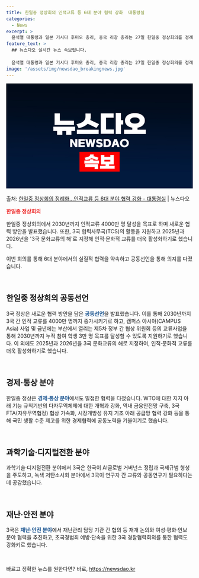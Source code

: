 ```yaml
---
title: 한일중 정상회의 인적교류 등 6대 분야 협력 강화  대통령실
categories:
  - News
excerpt: >
  윤석열 대통령과 일본 기시다 후미오 총리, 중국 리창 총리는 27일 한일중 정상회의를 정례화하는 등 3국 협…
feature_text: >
  ## 뉴스다오 실시간 뉴스 속보입니다.

  윤석열 대통령과 일본 기시다 후미오 총리, 중국 리창 총리는 27일 한일중 정상회의를 정례화하는 등 3국 협…
image: '/assets/img/newsdao_breakingnews.jpg'
---
```


![뉴스다오 속보](/assets/img/newsdao_breakingnews.jpg)

<p>출처: <a href="https://newsdao.kr/3922" rel="dofollow">한일중 정상회의 정례화…인적교류 등 6대 분야 협력 강화 - 대통령실</a> | 뉴스다오</p>

<b><span style="color: #ee2323;">한일중 정상회의</span></b>

한일중 정상회의에서 2030년까지 인적교류 4000만 명 달성을 목표로 하며 새로운 협력 방안을 발표했습니다. 또한, 3국 협력사무국(TCS)의 활동을 지원하고 2025년과 2026년을 '3국 문화교류의 해'로 지정해 인적·문화적 교류를 더욱 활성화하기로 했습니다. 

이번 회의를 통해 6대 분야에서의 실질적 협력을 약속하고 공동선언을 통해 의지를 다졌습니다.
<p data-ke-size="size16"> &nbsp;</p>

<h2 data-ke-size="size26">한일중 정상회의 공동선언</h2>

3국 정상은 새로운 협력 방안을 담은 <b><span style="color: #1a5490;">공동선언</span></b>을 발표했습니다. 이를 통해 2030년까지 3국 간 인적 교류를 4000만 명까지 증가시키기로 하고, 캠퍼스 아시아(CAMPUS Asia) 사업 및 금년에는 부산에서 열리는 제5차 정부 간 협상 위원회 등의 교류사업을 통해 2030년까지 누적 참여 학생 3만 명 목표를 달성할 수 있도록 지원하기로 했습니다.
이 외에도 2025년과 2026년을 3국 문화교류의 해로 지정하여, 인적·문화적 교류를 더욱 활성화하기로 했습니다.
<p data-ke-size="size16"> &nbsp;</p>

<h2 data-ke-size="size26">경제·통상 분야</h2>

한일중 정상은 <b><span style="color: #1a5490;">경제·통상 분야</span></b>에서도 밀접한 협력을 다졌습니다. WTO에 대한 지지 아래 기능 규칙기반의 다자무역체제에 대한 개혁과 강화, 역내 금융안전망 구축, 3국 FTA(자유무역협정) 협상 가속화, 시장개방성 유지 기조 아래 공급망 협력 강화 등을 통해 국민 생활 수준 제고를 위한 경제협력에 공동노력을 기울이기로 했습니다.
<p data-ke-size="size16"> &nbsp;</p>

<h2 data-ke-size="size26">과학기술·디지털전환 분야</h2>

과학기술·디지털전환 분야에서 3국은 한국이 AI글로벌 거버넌스 정립과 국제규범 형성을 주도하고, 녹색 저탄소사회 분야에서 3국이 연구자 간 교류와 공동연구가 필요하다는데 공감했습니다.
<p data-ke-size="size16"> &nbsp;</p>

<h2 data-ke-size="size26">재난·안전 분야</h2>

3국은 <b><span style="color: #1a5490;">재난·안전 분야</span></b>에서 재난관리 담당 기관 간 협의 등 재개 논의와 여성·평화·안보 분야 협력을 추진하고, 초국경범죄 예방·단속을 위한 3국 경찰협력회의를 통한 협력도 강화키로 했습니다.
<p data-ke-size="size16"> &nbsp;</p> 

빠르고 정확한 뉴스를 원한다면? 바로, <a href="https://newsdao.kr" rel="dofollow">https://newsdao.kr</a>


